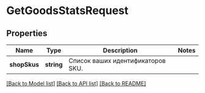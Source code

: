 # GetGoodsStatsRequest

## Properties
Name | Type | Description | Notes
------------ | ------------- | ------------- | -------------
**shopSkus** | **string** | Список ваших идентификаторов SKU. | 

[[Back to Model list]](../README.md#documentation-for-models) [[Back to API list]](../README.md#documentation-for-api-endpoints) [[Back to README]](../README.md)


